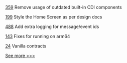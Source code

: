 
[359](https://github.com/hyperledger-labs/private-data-objects/pull/359) Remove usage of outdated built-in CDI components

[199](https://github.com/hyperledger/aries-mobile-agent-react-native/pull/199) Style the Home Screen as per design docs

[488](https://github.com/hyperledger/firefly/pull/488) Add extra logging for message/event ids

[143](https://github.com/hyperledger/firefly-cli/pull/143) Fixes for running on arm64

[24](https://github.com/hyperledger/firefly-tokens-erc20-erc721/pull/24) Vanilla contracts


[See more >>>](https://start-here.hyperledger.org/pull-requests)
